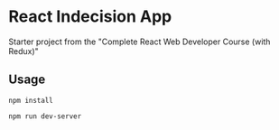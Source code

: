 # React Indecision App
Starter project from the "Complete React Web Developer Course (with Redux)"

## Usage

```
npm install

npm run dev-server
```
